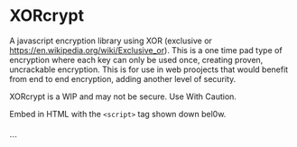 # XORcrypt
A javascript encryption library using XOR (exclusive or https://en.wikipedia.org/wiki/Exclusive_or). This is a one time pad type of encryption where each key can only be used once, creating proven, uncrackable encryption. This is for use in web proojects that would benefit from end to end encryption, adding another level of security.

XORcrypt is a WIP and may not be secure. Use With Caution.

Embed in HTML with the ```<script>``` tag shown down bel0w.
> ```HTML
<script src="https://cdn.rawgit.com/cyandev/XORcrypt/0b3e88c6/XORcrypt.js"></script>```
